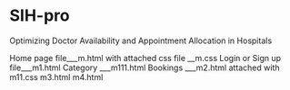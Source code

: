 # SIH-pro
Optimizing Doctor Availability and Appointment Allocation in Hospitals 

Home page file___m.html with attached css file __m.css
Login or Sign up file___m1.html 
Category ___m111.html
Bookings ___m2.html attached with m11.css
            m3.html 
            m4.html
